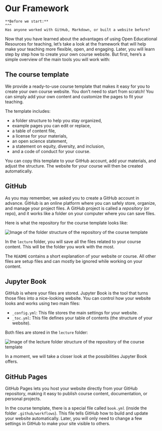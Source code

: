 # Our Framework

````{card} 
**Before we start:**
^^^
Has anyone worked with GitHub, Markdown, or built a website before?
````

Now that you have learned about the advantages of using Open Educational Resources for teaching, let’s take a look at the framework that will help make your teaching more flexible, open, and engaging. Later, you will learn step by step how to create your own course website. But first, here’s a simple overview of the main tools you will work with:

## The course template

We provide a ready-to-use course template that makes it easy for you to create your own course website. You don’t need to start from scratch! You can simply add your own content and customize the pages to fit your teaching.

The template includes:
- a folder structure to help you stay organized,
- example pages you can edit or replace,
- a table of content file,
- a license for your materials,
- an open science statement,
- a statement on equity, diversity, and inclusion,
- and a code of conduct for your course.

You can copy this template to your GitHub account, add your materials, and adjust the structure. The website for your course will then be created automatically.

## GitHub 
As you may remember, we asked you to create a GitHub account in advance. GitHub is an online platform where you can safely store, organize, and manage your project files. A GitHub project is called a _repository_ (or repo), and it works like a folder on your computer where you can save files.

Here is what the repository for the course template looks like:

![Image of the folder structure of the repository of the course template](../static/folder-structure_minimal-template.png)

In the `lecture` folder, you will save all the files related to your course content. This will be the folder you work with the most.

The `README` contains a short explanation of your website or course. All other files are setup files and can mostly be ignored while working on your content.

## Jupyter Book
GitHub is where your files are stored. Jupyter Book is the tool that turns those files into a nice-looking website. You can control how your website looks and works using two main files:

- `_config.yml`: This file stores the main settings for your website.
- `_toc.yml`: This file defines your table of contents (the structure of your website).

Both files are stored in the `lecture` folder:

![Image of the lecture folder structure of the repository of the course template](../static/lecture-folder-structure.png)

In a moment, we will take a closer look at the possibilities Jupyter Book offers.

## GitHub Pages
GitHub Pages lets you host your website directly from your GitHub repository, making it easy to publish course content, documentation, or personal projects.

In the course template, there is a special file called `book.yml` (inside the folder `.github/workflows`). This file tells GitHub how to build and update your website automatically. Later, you will only need to change a few settings in GitHub to make your site visible to others.

